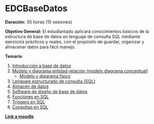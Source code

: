 # EDCBaseDatos

**Duración:** 30 horas (15 sesiones)

**Objetivo General:** El estudiantado aplicará conocimientos básicos de la estructura de base de datos en lenguaje de consulta SQL mediante ejercicios prácticos y reales, con el propósito de guardar, organizar y almacenar datos para fácil manejo.

**Temario**

1. [Introducción a base de datos](./introduccionBaseDatos.md)
2. [Modelo y diagrama entidad-relación (modelo diagrama conceptual)](./modeloDiagramaEntidadRelacion.md)
    - [Modelo y diagrama físico](./modeloDiagramaFisico.md)
3. [Lenguaje estructurado de consulta (SQL)](./SQL.md)
4. [Almacén de datos](./almacenDatos.md)
5. [Software de diseño de base de datos](./softwareDisenoBD.md) 
6. [Funciones en SQL](./funciones.md)
7. [Triggers en SQL]()
6. [Consultas en SQL](./consultasSQL.md)

[**Link a moodle**](https://educacion.pilares.cdmx.gob.mx/)